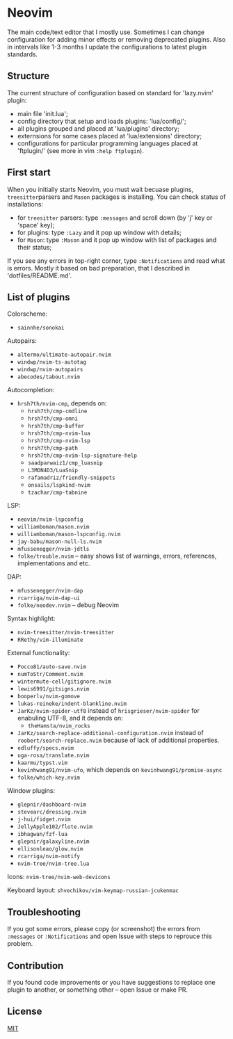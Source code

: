 # Neovim

The main code/text editor that I mostly use. Sometimes I can change configuration for adding minor effects or removing deprecated plugins. Also in intervals like 1-3 months I update the configurations to latest plugin standards.

## Structure

The current structure of configuration based on standard for 'lazy.nvim' plugin:

  - main file 'init.lua';
  - config directory that setup and loads plugins: 'lua/config/';
  - all plugins grouped and placed at 'lua/plugins' directory;
  - externsions for some cases placed at 'lua/extensions' directory;
  - configurations for particular programming languages placed at 'ftplugin/' (see more in vim `:help ftplugin`).

## First start

When you initially starts Neovim, you must wait becuase plugins, `treesitter`parsers and `Mason` packages is installing. You can check status of installations:

  - for `treesitter` parsers: type `:messages` and scroll down (by 'j' key or 'space' key);
  - for plugins: type `:Lazy` and it pop up window with details;
  - for `Mason`: type `:Mason` and it pop up window with list of packages and their status;

If you see any errors in top-right corner, type `:Notifications` and read what is errors. Mostly it based on bad preparation, that I described in 'dotfiles/README.md'.

## List of plugins

Colorscheme:

  - `sainnhe/sonokai`

Autopairs:

  - `altermo/ultimate-autopair.nvim`
  - `windwp/nvim-ts-autotag`
  - `windwp/nvim-autopairs`
  - `abecodes/tabout.nvim`

Autocompletion:

  - `hrsh7th/nvim-cmp`, depends on:
      - `hrsh7th/cmp-cmdline`
      - `hrsh7th/cmp-omni`
      - `hrsh7th/cmp-buffer`
      - `hrsh7th/cmp-nvim-lua`
      - `hrsh7th/cmp-nvim-lsp`
      - `hrsh7th/cmp-path`
      - `hrsh7th/cmp-nvim-lsp-signature-help`
      - `saadparwaiz1/cmp_luasnip`
      - `L3MON4D3/LuaSnip`
      - `rafamadriz/friendly-snippets`
      - `onsails/lspkind-nvim`
      - `tzachar/cmp-tabnine`

LSP:

  - `neovim/nvim-lspconfig`
  - `williamboman/mason.nvim`
  - `williamboman/mason-lspconfig.nvim`
  - `jay-babu/mason-null-ls.nvim`
  - `mfussenegger/nvim-jdtls`
  - `folke/trouble.nvim` – easy shows list of warnings, errors, references, implementations and etc.

DAP:

  - `mfussenegger/nvim-dap`
  - `rcarriga/nvim-dap-ui`
  - `folke/neodev.nvim` – debug Neovim

Syntax highlight:

  - `nvim-treesitter/nvim-treesitter`
  - `RRethy/vim-illuminate`

External functionality:

  - `Pocco81/auto-save.nvim`
  - `numToStr/Comment.nvim`
  - `wintermute-cell/gitignore.nvim`
  - `lewis6991/gitsigns.nvim`
  - `booperlv/nvim-gomove`
  - `lukas-reineke/indent-blankline.nvim`
  - `JarKz/nvim-spider-utf8` instead of `hrisgrieser/nvim-spider` for enabuling UTF-8, and it depends on:
    - `theHamsta/nvim_rocks`
  - `JarKz/search-replace-additional-configuration.nvim` instead of `roobert/search-replace.nvim` because of lack of additional properties.
  - `edluffy/specs.nvim`
  - `uga-rosa/translate.nvim`
  - `kaarmu/typst.vim`
  - `kevinhwang91/nvim-ufo`, which depends on `kevinhwang91/promise-async`
  - `folke/which-key.nvim`

Window plugins:

  - `glepnir/dashboard-nvim`
  - `stevearc/dressing.nvim`
  - `j-hui/fidget.nvim`
  - `JellyApple102/flote.nvim`
  - `ibhagwan/fzf-lua`
  - `glepnir/galaxyline.nvim`
  - `ellisonleao/glow.nvim`
  - `rcarriga/nvim-notify`
  - `nvim-tree/nvim-tree.lua`

Icons: `nvim-tree/nvim-web-devicons`

Keyboard layout: `shvechikov/vim-keymap-russian-jcukenmac`

## Troubleshooting

If you got some errors, please copy (or screenshot) the errors from `:messages` or `:Notifications` and open Issue with steps to reprouce this problem.

## Contribution

If you found code improvements or you have suggestions to replace one plugin to another, or something other – open Issue or make PR.

## License

  [MIT](https://github.com/JarKz/dotfiles/blob/main/LICENSE)
